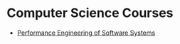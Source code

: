 # Computer Science Courses 

- [Performance Engineering of Software Systems](https://ocw.mit.edu/courses/electrical-engineering-and-computer-science/6-172-performance-engineering-of-software-systems-fall-2010/)
